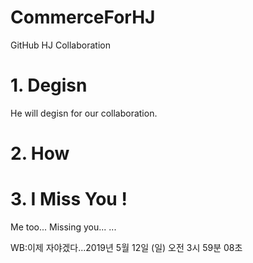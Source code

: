 # CommerceForHJ

GitHub HJ Collaboration

# 1. Degisn
He will degisn for our collaboration.

# 2. How

# 3. I Miss You !
Me too... Missing you...
...

WB:이제 자야겠다...2019년 5월 12일 (일) 오전 3시 59분 08초
